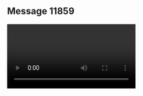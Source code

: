 ## Message 11859



![Video](https://data.iron-swords.co.il/2024/September/26/11859/11859_media.mp4)
